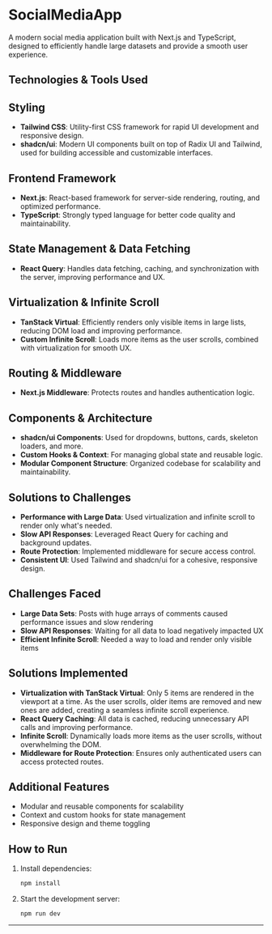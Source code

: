 # SocialMediaApp

A modern social media application built with Next.js and TypeScript, designed to efficiently handle large datasets and provide a smooth user experience.

## Technologies & Tools Used

## Styling
- **Tailwind CSS**: Utility-first CSS framework for rapid UI development and responsive design.
- **shadcn/ui**: Modern UI components built on top of Radix UI and Tailwind, used for building accessible and customizable interfaces.

## Frontend Framework
- **Next.js**: React-based framework for server-side rendering, routing, and optimized performance.
- **TypeScript**: Strongly typed language for better code quality and maintainability.

## State Management & Data Fetching
- **React Query**: Handles data fetching, caching, and synchronization with the server, improving performance and UX.

## Virtualization & Infinite Scroll
- **TanStack Virtual**: Efficiently renders only visible items in large lists, reducing DOM load and improving performance.
- **Custom Infinite Scroll**: Loads more items as the user scrolls, combined with virtualization for smooth UX.

## Routing & Middleware
- **Next.js Middleware**: Protects routes and handles authentication logic.

## Components & Architecture
- **shadcn/ui Components**: Used for dropdowns, buttons, cards, skeleton loaders, and more.
- **Custom Hooks & Context**: For managing global state and reusable logic.
- **Modular Component Structure**: Organized codebase for scalability and maintainability.

## Solutions to Challenges
- **Performance with Large Data**: Used virtualization and infinite scroll to render only what's needed.
- **Slow API Responses**: Leveraged React Query for caching and background updates.
- **Route Protection**: Implemented middleware for secure access control.
- **Consistent UI**: Used Tailwind and shadcn/ui for a cohesive, responsive design.

## Challenges Faced
- **Large Data Sets**: Posts with huge arrays of comments caused performance issues and slow rendering
- **Slow API Responses**: Waiting for all data to load negatively impacted UX
- **Efficient Infinite Scroll**: Needed a way to load and render only visible items

## Solutions Implemented
- **Virtualization with TanStack Virtual**: Only 5 items are rendered in the viewport at a time. As the user scrolls, older items are removed and new ones are added, creating a seamless infinite scroll experience.
- **React Query Caching**: All data is cached, reducing unnecessary API calls and improving performance.
- **Infinite Scroll**: Dynamically loads more items as the user scrolls, without overwhelming the DOM.
- **Middleware for Route Protection**: Ensures only authenticated users can access protected routes.

## Additional Features
- Modular and reusable components for scalability
- Context and custom hooks for state management
- Responsive design and theme toggling

## How to Run
1. Install dependencies:
   ```bash
   npm install
   ```
2. Start the development server:
   ```bash
   npm run dev
   ```

---
